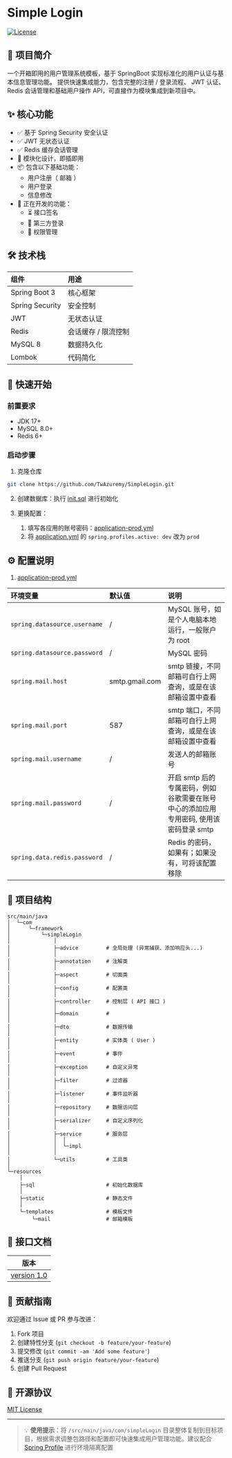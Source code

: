 # Simple Login

[![License](https://img.shields.io/badge/license-MIT-blue.svg)](https://chat.deepseek.com/a/chat/s/LICENSE)

## 📖 项目简介

一个开箱即用的用户管理系统模板，基于 SpringBoot 实现标准化的用户认证与基本信息管理功能。
提供快速集成能力，包含完整的注册 / 登录流程、 JWT 认证、Redis 会话管理和基础用户操作 API，可直接作为模块集成到新项目中。

## ✨ 核心功能

- ✅ 基于 Spring Security 安全认证
- ✅ JWT 无状态认证
- ✅ Redis 缓存会话管理
- 🧩 模块化设计，即插即用
- 📦 包含以下基础功能：
  - 用户注册（ 邮箱 ）
  - 用户登录
  - 信息修改
- 🚧 正在开发的功能：
  - ⏳ 接口签名
  - 📝 第三方登录
  - 📝 权限管理

## 🛠️ 技术栈

| 组件            | 用途                |
| :-------------- | :------------------ |
| Spring Boot 3   | 核心框架            |
| Spring Security | 安全控制            |
| JWT             | 无状态认证          |
| Redis           | 会话缓存 / 限流控制 |
| MySQL 8         | 数据持久化          |
| Lombok          | 代码简化            |

## 🚀 快速开始

### 前置要求

- JDK 17+
- MySQL 8.0+
- Redis 6+

### 启动步骤

1. 克隆仓库

```bash
git clone https://github.com/TwAzuremy/SimpleLogin.git
```

2. 创建数据库：执行 [init.sql](src/main/resources/sql) 进行初始化

3. 更换配置：
   1. 填写各应用的账号密码：[application-prod.yml](src/main/resources/application-prod.yml)
   2. 将 [application.yml](src/main/resources/application.yml) 的 `spring.profiles.active: dev` 改为 `prod`

## ⚙️ 配置说明

1. [application-prod.yml](src/main/resources/application-prod.yml)

| 环境变量                     | 默认值         | 说明                                                                                  |
| :--------------------------- | :------------- | :------------------------------------------------------------------------------------ |
| `spring.datasource.username` | /              | MySQL 账号，如是个人电脑本地运行，一般账户为 root                                     |
| `spring.datasource.password` | /              | MySQL 密码                                                                            |
| `spring.mail.host`           | smtp.gmail.com | smtp 链接，不同邮箱可自行上网查询，或是在该邮箱设置中查看                             |
| `spring.mail.port`           | 587            | smtp 端口，不同邮箱可自行上网查询，或是在该邮箱设置中查看                             |
| `spring.mail.username`       | /              | 发送人的邮箱账号                                                                      |
| `spring.mail.password`       | /              | 开启 smtp 后的专属密码，例如谷歌需要在账号中心的添加应用专用密码, 使用该密码登录 smtp |
| `spring.data.redis.password` | /              | Redis 的密码，如果有；如果没有，可将该配置移除                                        |

## 📂 项目结构

```
src/main/java
│  └─com
│      └─framework
│          └─simpleLogin
│              │
│              ├─advice			# 全局处理 (异常捕获、添加响应头...)
│              │
│              ├─annotation		# 注解类
│              │
│              ├─aspect			# 切面类
│              │
│              ├─config			# 配置类
│              │
│              ├─controller		# 控制层 ( API 接口 )
│              │
│              ├─domain			#
│              │
│              ├─dto			# 数据传输
│              │
│              ├─entity			# 实体类 ( User )
│              │
│              ├─event			# 事件
│              │
│              ├─exception		# 自定义异常
│              │
│              ├─filter			# 过滤器
│              │
│              ├─listener		# 事件监听器
│              │
│              ├─repository		# 数据访问层
│              │
│              ├─serializer		# 自定义序列化
│              │
│              ├─service		# 服务层
│              │  │
│              │  └─impl
│              │
│              └─utils			# 工具类
│
└─resources
    │
    ├─sql						# 初始化数据库
    │
    ├─static					# 静态文件
    │
    └─templates					# 模板文件
        └─mail					# 邮箱模板
```

## 📑 接口文档

| 版本                                |
| ----------------------------------- |
| [version 1.0](docs/API_DOC-v1.0.md) |

## 🤝 贡献指南

欢迎通过 Issue 或 PR 参与改进：

1. Fork 项目
2. 创建特性分支 (`git checkout -b feature/your-feature`)
3. 提交修改 (`git commit -am 'Add some feature'`)
4. 推送分支 (`git push origin feature/your-feature`)
5. 创建 Pull Request

## 📄 开源协议

[MIT License](/LICENSE)

---

> 💡 **使用提示**：将 `/src/main/java/com/simpleLogin` 目录整体复制到目标项目，根据需求调整包路径和配置即可快速集成用户管理功能。建议配合 [Spring Profile](https://docs.spring.io/spring-boot/docs/current/reference/html/features.html#features.profiles) 进行环境隔离配置
